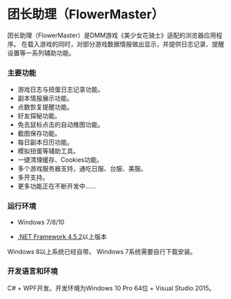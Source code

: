 # 团长助理（FlowerMaster）

团长助理（FlowerMaster）是DMM游戏《美少女花骑士》适配的浏览器应用程序。
在载入游戏的同时，对部分游戏数据情报做出显示，并提供日志记录、提醒设置等一系列辅助功能。

### 主要功能

* 游戏日志与扭蛋日志记录功能。
* 副本情报展示功能。
* 点数恢复提醒功能。
* 好友探秘功能。
* 免去鼠标点击的自动推图功能。
* 截图保存功能。
* 每日副本日历功能。
* 模拟扭蛋等辅助工具。
* 一键清理缓存、Cookies功能。
* 多个游戏服务器支持，通吃日服、台服、美服。
* 多开支持。
* 更多功能正在不断开发中……

### 运行环境

* Windows 7/8/10

* [.NET Framework 4.5.2](https://www.microsoft.com/zh-CN/download/details.aspx?id=42642)以上版本

Windows 8以上系统已经自带。
Windows 7系统需要自行下载安装。

### 开发语言和环境

C# + WPF开发。开发环境为Windows 10 Pro 64位 + Visual Studio 2015。
